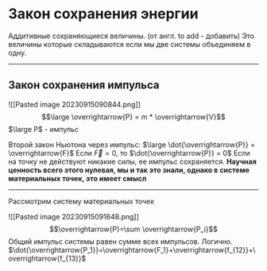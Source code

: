 # Закон сохранения энергии

Аддитивные сохраняющиеся величины. (от англ. to add - добавить)
Это величины которые складываются если мы две системы объединяем в одну.

----
## Закон сохранения импульса

![[Pasted image 20230915090844.png]]
$$\large \overrightarrow{P} = m * \overrightarrow{V}$$
$\large P$ - импульс

Второй закон Ньютона через импульс: $\large \dot{\overrightarrow{P}} = \overrightarrow{F}$
Если $\overrightarrow{F} = 0$, то $\dot{\overrightarrow{P}} = 0$
Если на точку не действуют никакие силы, ее импульс сохраняется.
**Научная ценность всего этого нулевая, мы и так это знали, однако в системе материальных точек, это имеет смысл**

---
Рассмотрим систему материальных точек

![[Pasted image 20230915091648.png]]
$$\overrightarrow{P}=\sum \overrightarrow{P_i}$$
Общий импульс системы равен сумме всех импульсов. Логично.
$\dot{\overrightarrow{P_1}}=\overrightarrow{F_1}+\overrightarrow{f_{12}}+\overrightarrow{f_{13}}$
